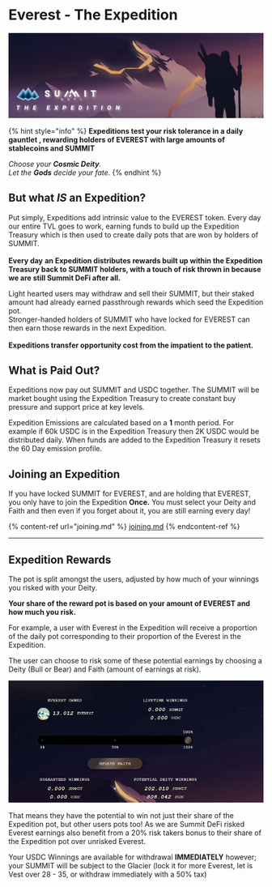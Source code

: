 # Everest - The Expedition

![](<../../.gitbook/assets/Expeditions Overview Masthead (1).jpg>)

{% hint style="info" %}
**Expeditions test your risk tolerance in a daily gauntlet , rewarding holders of EVEREST with large amounts of stablecoins and SUMMIT**&#x20;

_Choose your **Cosmic Deity**._\
_Let the **Gods** decide your fate._
{% endhint %}

## But what _IS_ an Expedition?

Put simply, Expeditions add intrinsic value to the EVEREST token. Every day our entire TVL goes to work, earning funds to build up the Expedition Treasury which is then used to create daily pots that are won by holders of SUMMIT.\
\
**Every day** **an Expedition distributes rewards built up within the Expedition Treasury back to SUMMIT holders, with a touch of risk thrown in because we are still Summit DeFi after all.**

Light hearted users may withdraw and sell their SUMMIT, but their staked amount had already earned passthrough rewards which seed the Expedition pot.\
Stronger-handed holders of SUMMIT who have locked for EVEREST can then earn those rewards in the next Expedition.\
\
**Expeditions transfer opportunity cost from the impatient to the patient.**

## **What is Paid Out?**

Expeditions now pay out SUMMIT and USDC together. The SUMMIT will be market bought using the Expedition Treasury to create constant buy pressure and support price at key levels.

Expedition Emissions are calculated based on a **1** month period. For example if 60k USDC is in the Expedition Treasury then 2K USDC would be distributed daily. When funds are added to the Expedition Treasury it resets the 60 Day emission profile.

## Joining an Expedition

If you have locked SUMMIT for EVEREST, and are holding that EVEREST, you only have to join the Expedition **Once.**   You must select your Deity and Faith and then even if you forget about it, you are still earning every day!

{% content-ref url="joining.md" %}
[joining.md](joining.md)
{% endcontent-ref %}

****

## Expedition Rewards

The pot is split amongst the users, adjusted by how much of your winnings you risked with your Deity.

**Your share of the reward pot is based on your amount of EVEREST and how much you risk.**

For example, a user with Everest in the Expedition will receive a proportion of the daily pot corresponding to their proportion of the Everest in the Expedition. &#x20;

The user can choose to risk some of these potential earnings by choosing a Deity (Bull or Bear) and Faith (amount of earnings at risk).&#x20;

![](<../../.gitbook/assets/image (23).png>)

That means they have the potential to win not just their share of the Expedition pot, but other users pots too!  As we are Summit DeFi risked Everest earnings also benefit from a 20% risk takers bonus to their share of the Expedition pot over unrisked Everest.&#x20;



Your USDC Winnings are available for withdrawal **IMMEDIATELY** however; your SUMMIT will be subject to the Glacier (lock it for more Everest, let is Vest over 28 - 35, or withdraw immediately with a 50% tax)
